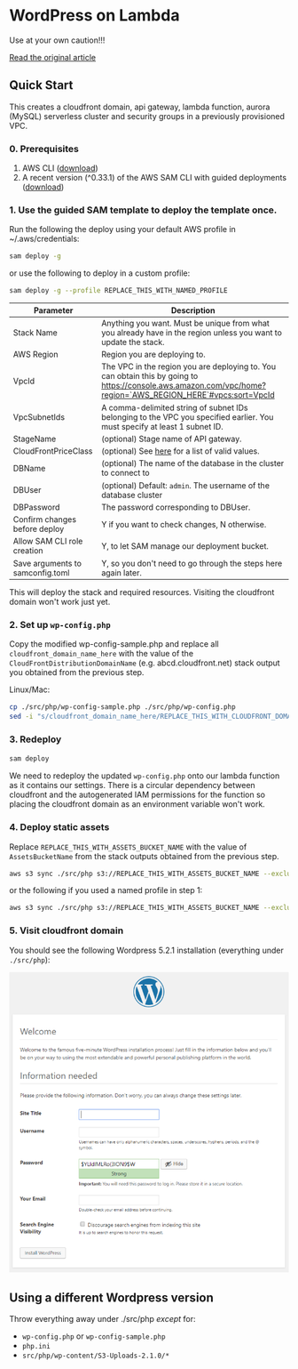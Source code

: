 # WordPress on Lambda

Use at your own caution!!!

[Read the original article](https://keita.blog/?p=1796)

## Quick Start

This creates a cloudfront domain, api gateway, lambda function, aurora (MySQL) serverless cluster and security groups in a previously provisioned VPC.

### 0. Prerequisites

1. AWS CLI ([download](https://aws.amazon.com/cli/))
2. A recent version (^0.33.1) of the AWS SAM CLI with guided deployments ([download](https://docs.aws.amazon.com/serverless-application-model/latest/developerguide/serverless-sam-cli-install.html))

### 1. Use the guided SAM template to deploy the template once.
Run the following the deploy using your default AWS profile in ~/.aws/credentials:
```bash
sam deploy -g
```
or use the following to deploy in a custom profile:
```bash
sam deploy -g --profile REPLACE_THIS_WITH_NAMED_PROFILE
```
| Parameter | Description |
| ------------- | ------------- |
| Stack Name | Anything you want. Must be unique from what you already have in the region unless you want to update the stack. |
| AWS Region | Region you are deploying to. |
| VpcId | The VPC in the region you are deploying to. You can obtain this by going to https://console.aws.amazon.com/vpc/home?region=`AWS_REGION_HERE`#vpcs:sort=VpcId |
| VpcSubnetIds | A comma-delimited string of subnet IDs belonging to the VPC you specified earlier. You must specify at least 1 subnet ID. |
| StageName | (optional) Stage name of API gateway. |
| CloudFrontPriceClass | (optional) See [here](https://docs.aws.amazon.com/AWSCloudFormation/latest/UserGuide/aws-properties-cloudfront-distribution-distributionconfig.html#cfn-cloudfront-distribution-distributionconfig-priceclass) for a list of valid values. |
| DBName | (optional) The name of the database in the cluster to connect to |
| DBUser | (optional) Default: `admin`. The username of the database cluster |
| DBPassword | The password corresponding to DBUser. |
| Confirm changes before deploy | Y if you want to check changes, N otherwise.  |
| Allow SAM CLI role creation | Y, to let SAM manage our deployment bucket. |
| Save arguments to samconfig.toml | Y, so you don't need to go through the steps here again later. |

This will deploy the stack and required resources. Visiting the cloudfront domain won't work just yet.

### 2. Set up `wp-config.php`

Copy the modified wp-config-sample.php and replace all `cloudfront_domain_name_here` with the value of the `CloudFrontDistributionDomainName` (e.g. abcd.cloudfront.net) stack output you obtained from the previous step.

Linux/Mac:
```bash
cp ./src/php/wp-config-sample.php ./src/php/wp-config.php
sed -i "s/cloudfront_domain_name_here/REPLACE_THIS_WITH_CLOUDFRONT_DOMAIN/g" ./src/php/wp-config.php
```

### 3. Redeploy

```bash
sam deploy
```

We need to redeploy the updated `wp-config.php` onto our lambda function as it contains our settings. There is a circular dependency between cloudfront and the autogenerated IAM permissions for the function so placing the cloudfront domain as an environment variable won't work.

### 4. Deploy static assets

Replace `REPLACE_THIS_WITH_ASSETS_BUCKET_NAME` with the value of `AssetsBucketName` from the stack outputs obtained from the previous step.

```bash
aws s3 sync ./src/php s3://REPLACE_THIS_WITH_ASSETS_BUCKET_NAME --exclude "*.php" --exclude "*.ini"
```

or the following if you used a named profile in step 1:

```bash
aws s3 sync ./src/php s3://REPLACE_THIS_WITH_ASSETS_BUCKET_NAME --exclude "*.php" --exclude "*.ini" --profile REPLACE_THIS_WITH_NAMED_PROFILE
```

### 5. Visit cloudfront domain

You should see the following Wordpress 5.2.1 installation (everything under `./src/php`):

![Wordpress Install](./docs/success.png)

## Using a different Wordpress version

Throw everything away under ./src/php *except* for:

- `wp-config.php` or `wp-config-sample.php`
- `php.ini`
- `src/php/wp-content/S3-Uploads-2.1.0/*`
